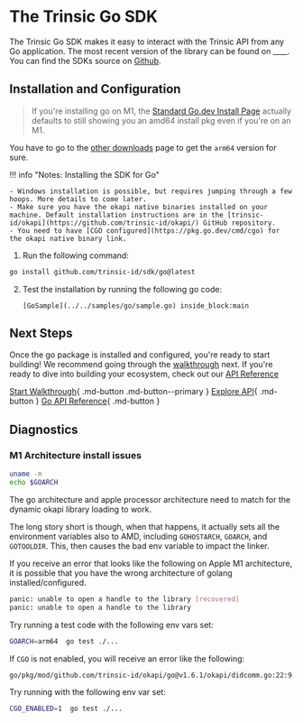 # The Trinsic Go SDK

The Trinsic Go SDK makes it easy to interact with the Trinsic API from any Go application. The most recent version of the library can be found on ____. You can find the SDKs source on [Github](https://github.com/trinsic-id/sdk/tree/main/go).

## Installation and Configuration

> If you're installing go on M1, the [Standard Go.dev Install Page](https://go.dev/doc/install) actually defaults to still showing you an amd64 install pkg even if you're on an M1.

You have to go to the [other downloads](https://go.dev/dl/) page to get the `arm64` version for sure.

!!! info "Notes: Installing the SDK for Go"

    - Windows installation is possible, but requires jumping through a few hoops. More details to come later.
    - Make sure you have the okapi native binaries installed on your machine. Default installation instructions are in the [trinsic-id/okapi](https://github.com/trinsic-id/okapi/) GitHub repository.
    - You need to have [CGO configured](https://pkg.go.dev/cmd/cgo) for the okapi native binary link.

1. Run the following command:
```bash
go install github.com/trinsic-id/sdk/go@latest
```
2. Test the installation by running the following go code:
    <!--codeinclude-->
    ```golang
    [GoSample](../../samples/go/sample.go) inside_block:main
    ```
<!--/codeinclude-->

## Next Steps
Once the go package is installed and configured, you're ready to start building! We recommend going through the [walkthrough](../walkthroughs/vaccination.md) next. If you're ready to dive into building your ecosystem, check out our [API Reference](../reference/index.md)

[Start Walkthrough](../walkthroughs/vaccination.md){ .md-button .md-button--primary } [Explore API](../reference/index.md){ .md-button } [Go API Reference](../reference/index.md){ .md-button }

## Diagnostics

### M1 Architecture install issues

```bash
uname -m
echo $GOARCH
```

The go architecture and apple processor architecture need to match for the dynamic okapi library loading to work.

The long story short is though, when that happens, it actually sets all the environment variables also to AMD, including `GOHOSTARCH`, `GOARCH`, and `GOTOOLDIR`. This, then causes the bad env variable to impact the linker.

If you receive an error that looks like the following on Apple M1 architecture, it is possible that you have the wrong architecture of golang installed/configured.
```bash
panic: unable to open a handle to the library [recovered]
panic: unable to open a handle to the library
```

Try running a test code with the following env vars set:
```bash
GOARCH=arm64  go test ./...
```

If `CGO` is not enabled, you will receive an error like the following:
```bash
go/pkg/mod/github.com/trinsic-id/okapi/go@v1.6.1/okapi/didcomm.go:22:9: undefined: callOkapiNative
```

Try running with the following env var set:
```bash
CGO_ENABLED=1  go test ./...
```
